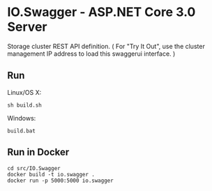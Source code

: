 # IO.Swagger - ASP.NET Core 3.0 Server

Storage cluster REST API definition. ( For \"Try It Out\", use the cluster management IP address to load this swaggerui interface. )

## Run

Linux/OS X:

```
sh build.sh
```

Windows:

```
build.bat
```

## Run in Docker

```
cd src/IO.Swagger
docker build -t io.swagger .
docker run -p 5000:5000 io.swagger
```

